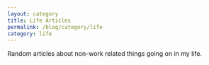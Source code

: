 ```yaml
---
layout: category
title: Life Articles
permalink: /blog/category/life
category: life
---
```


Random articles about non-work related things going on in my life.
